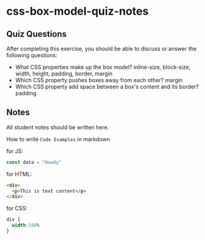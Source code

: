 # css-box-model-quiz-notes

## Quiz Questions

After completing this exercise, you should be able to discuss or answer the following questions:

- What CSS properties make up the box model?
inline-size, block-size, width, height, padding, border, margin
- Which CSS property pushes boxes away from each other?
margin
- Which CSS property add space between a box's content and its border?
padding

## Notes

All student notes should be written here.


How to write `Code Examples` in markdown

for JS:
```javascript
const data = "Howdy"
```

for HTML:
```html
<div>
  <p>This is text content</p>
</div>
```

for CSS:
```css
div {
  width:100%
}
```
